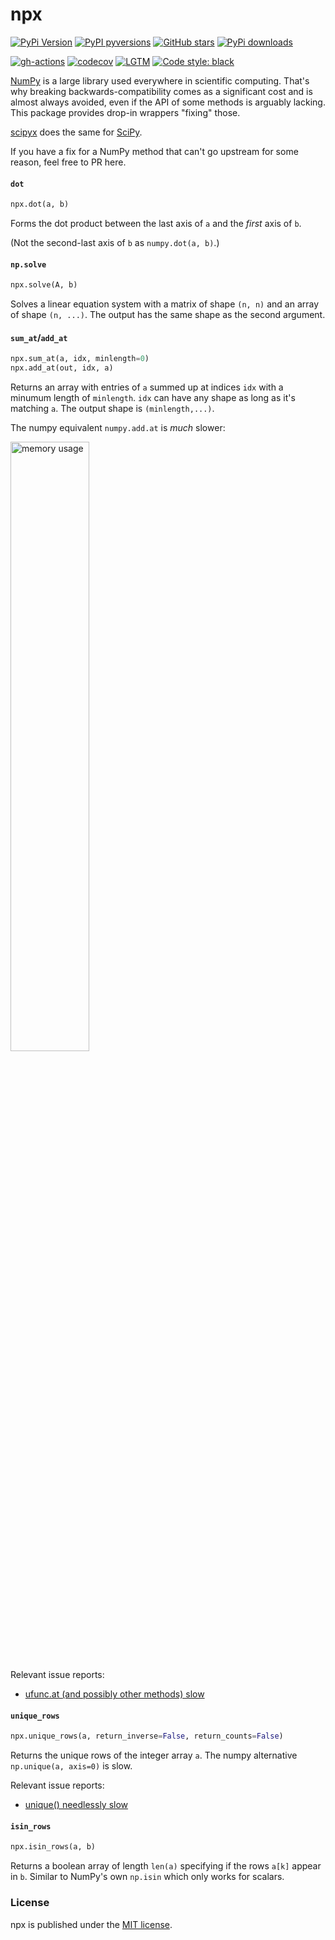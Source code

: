 # npx

[![PyPi Version](https://img.shields.io/pypi/v/npx.svg?style=flat-square)](https://pypi.org/project/npx/)
[![PyPI pyversions](https://img.shields.io/pypi/pyversions/npx.svg?style=flat-square)](https://pypi.org/project/npx/)
[![GitHub stars](https://img.shields.io/github/stars/nschloe/npx.svg?style=flat-square&logo=github&label=Stars&logoColor=white)](https://github.com/nschloe/npx)
[![PyPi downloads](https://img.shields.io/pypi/dm/npx.svg?style=flat-square)](https://pypistats.org/packages/npx)

[![gh-actions](https://img.shields.io/github/workflow/status/nschloe/npx/ci?style=flat-square)](https://github.com/nschloe/npx/actions?query=workflow%3Aci)
[![codecov](https://img.shields.io/codecov/c/github/nschloe/npx.svg?style=flat-square)](https://app.codecov.io/gh/nschloe/npx)
[![LGTM](https://img.shields.io/lgtm/grade/python/github/nschloe/npx.svg?style=flat-square)](https://lgtm.com/projects/g/nschloe/npx)
[![Code style: black](https://img.shields.io/badge/code%20style-black-000000.svg?style=flat-square)](https://github.com/psf/black)

[NumPy](https://numpy.org/) is a large library used everywhere in scientific computing.
That's why breaking backwards-compatibility comes as a significant cost and is almost
always avoided, even if the API of some methods is arguably lacking. This package
provides drop-in wrappers "fixing" those.

[scipyx](https://github.com/nschloe/scipyx) does the same for
[SciPy](https://www.scipy.org/).

If you have a fix for a NumPy method that can't go upstream for some reason, feel free
to PR here.


#### `dot`
```python
npx.dot(a, b)
```
Forms the dot product between the last axis of `a` and the _first_ axis of `b`.

(Not the second-last axis of `b` as `numpy.dot(a, b)`.)


#### `np.solve`
```python
npx.solve(A, b)
```
Solves a linear equation system with a matrix of shape `(n, n)` and an array of shape
`(n, ...)`. The output has the same shape as the second argument.


#### `sum_at`/`add_at`
```python
npx.sum_at(a, idx, minlength=0)
npx.add_at(out, idx, a)
```
Returns an array with entries of `a` summed up at indices `idx` with a minumum length of
`minlength`. `idx` can have any shape as long as it's matching `a`. The output shape is
`(minlength,...)`.

The numpy equivalent `numpy.add.at` is _much_
slower:

<img alt="memory usage" src="https://nschloe.github.io/npx/perf-add-at.svg" width="50%">

Relevant issue reports:
 * [ufunc.at (and possibly other methods)
   slow](https://github.com/numpy/numpy/issues/11156)


#### `unique_rows`
```python
npx.unique_rows(a, return_inverse=False, return_counts=False)
```
Returns the unique rows of the integer array `a`. The numpy alternative `np.unique(a,
axis=0)` is slow.

Relevant issue reports:
 * [unique() needlessly slow](https://github.com/numpy/numpy/issues/11136)


#### `isin_rows`
```python
npx.isin_rows(a, b)
```
Returns a boolean array of length `len(a)` specifying if the rows `a[k]` appear in `b`.
Similar to NumPy's own `np.isin` which only works for scalars.


### License
npx is published under the [MIT license](https://en.wikipedia.org/wiki/MIT_License).
